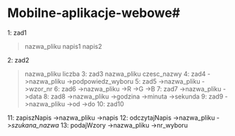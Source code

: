 # Mobilne-aplikacje-webowe#

1: zad1
  >nazwa_pliku
  >napis1
  >napis2
  
2: zad2
  >nazwa_pliku
  >liczba
3: zad3
  >nazwa_pliku
  >czesc_nazwy
4: zad4
  ->nazwa_pliku
  ->podpowiedz_wyboru
5: zad5
  ->nazwa_pliku
  ->wzor_nr
6: zad6
  ->nazwa_pliku
  ->R
  ->G
  ->B
7: zad7
  ->nazwa_pliku
  ->data
8: zad8
  ->nazwa_pliku
  ->godzina
  ->minuta
  ->sekunda
9: zad9
  ->nazwa_pliku
  ->od
  ->do
10: zad10


11: zapiszNapis
  ->nazwa_pliku
  ->napis
12: odczytajNapis
  ->nazwa_pliku
  ->*szukana_nazwa*
13: podajWzory
	->nazwa_pliku
  ->nr_wyboru
  
